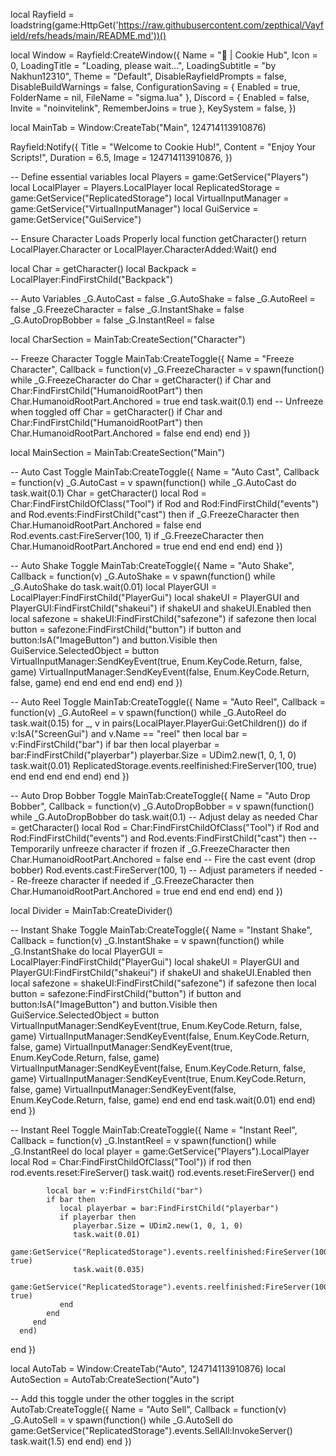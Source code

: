 local Rayfield = loadstring(game:HttpGet('https://raw.githubusercontent.com/zepthical/Vayfield/refs/heads/main/README.md'))()

local Window = Rayfield:CreateWindow({
   Name = "🍪 | Cookie Hub",
   Icon = 0,
   LoadingTitle = "Loading, please wait...",
   LoadingSubtitle = "by Nakhun12310",
   Theme = "Default",
   DisableRayfieldPrompts = false,
   DisableBuildWarnings = false,
   ConfigurationSaving = {
      Enabled = true,
      FolderName = nil,
      FileName = "sigma.lua"
   },
   Discord = {
      Enabled = false,
      Invite = "noinvitelink",
      RememberJoins = true
   },
   KeySystem = false,
})

local MainTab = Window:CreateTab("Main", 124714113910876)


Rayfield:Notify({
   Title = "Welcome to Cookie Hub!",
   Content = "Enjoy Your Scripts!",
   Duration = 6.5,
   Image = 124714113910876,
})

-- Define essential variables
local Players = game:GetService("Players")
local LocalPlayer = Players.LocalPlayer
local ReplicatedStorage = game:GetService("ReplicatedStorage")
local VirtualInputManager = game:GetService("VirtualInputManager")
local GuiService = game:GetService("GuiService")

-- Ensure Character Loads Properly
local function getCharacter()
   return LocalPlayer.Character or LocalPlayer.CharacterAdded:Wait()
end

local Char = getCharacter()
local Backpack = LocalPlayer:FindFirstChild("Backpack")

-- Auto Variables
_G.AutoCast = false
_G.AutoShake = false
_G.AutoReel = false
_G.FreezeCharacter = false
_G.InstantShake = false
_G.AutoDropBobber = false
_G.InstantReel = false

local CharSection = MainTab:CreateSection("Character")

-- Freeze Character Toggle
MainTab:CreateToggle({
   Name = "Freeze Character",
   Callback = function(v)
      _G.FreezeCharacter = v
      spawn(function()
         while _G.FreezeCharacter do
            Char = getCharacter()
            if Char and Char:FindFirstChild("HumanoidRootPart") then
               Char.HumanoidRootPart.Anchored = true
            end
            task.wait(0.1)
         end
         -- Unfreeze when toggled off
         Char = getCharacter()
         if Char and Char:FindFirstChild("HumanoidRootPart") then
            Char.HumanoidRootPart.Anchored = false
         end
      end)
   end
})

local MainSection = MainTab:CreateSection("Main")

-- Auto Cast Toggle
MainTab:CreateToggle({
   Name = "Auto Cast",
   Callback = function(v)
      _G.AutoCast = v
      spawn(function()
         while _G.AutoCast do
            task.wait(0.1)
            Char = getCharacter()
            local Rod = Char:FindFirstChildOfClass("Tool")
            if Rod and Rod:FindFirstChild("events") and Rod.events:FindFirstChild("cast") then
               if _G.FreezeCharacter then
                  Char.HumanoidRootPart.Anchored = false
               end
               Rod.events.cast:FireServer(100, 1)
               if _G.FreezeCharacter then
                  Char.HumanoidRootPart.Anchored = true
               end
            end
         end
      end)
   end
})

-- Auto Shake Toggle
MainTab:CreateToggle({
   Name = "Auto Shake",
   Callback = function(v)
      _G.AutoShake = v
      spawn(function()
         while _G.AutoShake do
            task.wait(0.01)
            local PlayerGUI = LocalPlayer:FindFirstChild("PlayerGui")
            local shakeUI = PlayerGUI and PlayerGUI:FindFirstChild("shakeui")
            if shakeUI and shakeUI.Enabled then
               local safezone = shakeUI:FindFirstChild("safezone")
               if safezone then
                  local button = safezone:FindFirstChild("button")
                  if button and button:IsA("ImageButton") and button.Visible then
                     GuiService.SelectedObject = button
                     VirtualInputManager:SendKeyEvent(true, Enum.KeyCode.Return, false, game)
                     VirtualInputManager:SendKeyEvent(false, Enum.KeyCode.Return, false, game)
                  end
               end
            end
         end
      end)
   end
})

-- Auto Reel Toggle
MainTab:CreateToggle({
   Name = "Auto Reel",
   Callback = function(v)
      _G.AutoReel = v
      spawn(function()
         while _G.AutoReel do
            task.wait(0.15)
            for _, v in pairs(LocalPlayer.PlayerGui:GetChildren()) do
               if v:IsA("ScreenGui") and v.Name == "reel" then
                  local bar = v:FindFirstChild("bar")
                  if bar then
                     local playerbar = bar:FindFirstChild("playerbar")
                     playerbar.Size = UDim2.new(1, 0, 1, 0)
                     task.wait(0.01)
                     ReplicatedStorage.events.reelfinished:FireServer(100, true)
                  end
               end
            end
         end
      end)
   end
})




-- Auto Drop Bobber Toggle
MainTab:CreateToggle({
   Name = "Auto Drop Bobber",
   Callback = function(v)
      _G.AutoDropBobber = v
      spawn(function()
         while _G.AutoDropBobber do
            task.wait(0.1) -- Adjust delay as needed
            Char = getCharacter()
            local Rod = Char:FindFirstChildOfClass("Tool")
            if Rod and Rod:FindFirstChild("events") and Rod.events:FindFirstChild("cast") then
               -- Temporarily unfreeze character if frozen
               if _G.FreezeCharacter then
                  Char.HumanoidRootPart.Anchored = false
               end
               -- Fire the cast event (drop bobber)
               Rod.events.cast:FireServer(100, 1) -- Adjust parameters if needed
               -- Re-freeze character if needed
               if _G.FreezeCharacter then
                  Char.HumanoidRootPart.Anchored = true
               end
            end
         end
      end)
   end
})

local Divider = MainTab:CreateDivider()

-- Instant Shake Toggle
MainTab:CreateToggle({
   Name = "Instant Shake",
   Callback = function(v)
      _G.InstantShake = v
      spawn(function()
         while _G.InstantShake do
            local PlayerGUI = LocalPlayer:FindFirstChild("PlayerGui")
            local shakeUI = PlayerGUI and PlayerGUI:FindFirstChild("shakeui")
            if shakeUI and shakeUI.Enabled then
               local safezone = shakeUI:FindFirstChild("safezone")
               if safezone then
                  local button = safezone:FindFirstChild("button")
                  if button and button:IsA("ImageButton") and button.Visible then
                     GuiService.SelectedObject = button
                     VirtualInputManager:SendKeyEvent(true, Enum.KeyCode.Return, false, game)
                     VirtualInputManager:SendKeyEvent(false, Enum.KeyCode.Return, false, game)
                     VirtualInputManager:SendKeyEvent(true, Enum.KeyCode.Return, false, game)
                     VirtualInputManager:SendKeyEvent(false, Enum.KeyCode.Return, false, game)
                     VirtualInputManager:SendKeyEvent(true, Enum.KeyCode.Return, false, game)
                     VirtualInputManager:SendKeyEvent(false, Enum.KeyCode.Return, false, game)
                  end
               end
            end
            task.wait(0.01)
         end
      end)
   end
})



-- Instant Reel Toggle
MainTab:CreateToggle({
   Name = "Instant Reel",
   Callback = function(v)
      _G.InstantReel = v
      spawn(function()
         while _G.InstantReel do
            local player = game:GetService("Players").LocalPlayer
            local Rod = Char:FindFirstChildOfClass("Tool"))
            if rod then
               rod.events.reset:FireServer()
               task.wait()
               rod.events.reset:FireServer()
            end

            local bar = v:FindFirstChild("bar")
            if bar then
               local playerbar = bar:FindFirstChild("playerbar")
               if playerbar then
                  playerbar.Size = UDim2.new(1, 0, 1, 0)
                  task.wait(0.01)
                  game:GetService("ReplicatedStorage").events.reelfinished:FireServer(100, true)
                  task.wait(0.035)
                  game:GetService("ReplicatedStorage").events.reelfinished:FireServer(100, true)
               end
            end
         end
      end)
   end
})


local AutoTab = Window:CreateTab("Auto", 124714113910876)
local AutoSection = AutoTab:CreateSection("Auto")

-- Add this toggle under the other toggles in the script
AutoTab:CreateToggle({
   Name = "Auto Sell",
   Callback = function(v)
      _G.AutoSell = v
      spawn(function()
         while _G.AutoSell do
            game:GetService("ReplicatedStorage").events.SellAll:InvokeServer()
            task.wait(1.5)
         end
      end)
   end
})
